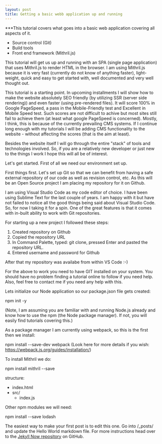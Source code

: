 ```yaml
---
layout: post
title: Getting a basic webb application up and running
---
```


***This tutorial covers what goes into a basic web application covering all aspects of it.

- Source control (Git)
- Build tools
- Front end framework (Mithril.js)

This tutorial will get us up and running with an SPA (single page application) that uses Mithril.js to render HTML in the browser. I am using Mithril.js because it is very fast (currently do not know of anything faster), light-weight, quick and easy to get started with, well documented and very well thought out.

This tutorial is a starting point. In upcoming installments I will show how to make the website absolutely SEO friendly (by utilizing SSR (server side rendering)) and even faster (using pre-rendered files). It will score 100% in Google PageSpeed, a pass in the Mobile-Friendly test and Excellent in Mobile Speed test. Such scores are not difficult to achive but most sites still fail to achieve them (at least what google PageSpeed is concerned). Mostly, I think, this is because of the currently prevailing CMS systems. If I continue long enough with my tutorials I will be adding CMS functionality to the website - without affecting the scores (that is the aim at least).

Besides the website itself I will go through the entire "stack" of tools and technologies involved. So, if you are a relatively new developer or just new to the things I work I hope this will all be of interest.

Let's get started. First of all we need our environment set up.

First things first. Let's set up Git so that we can benefit from having a safe external repository of our code as well as revision control, etc. As this will be an Open Source project I am placing my repository for it on Github.

I am using Visual Studio Code as my code editor of choice. I have been using Sublime Text for the last couple of years. I am happy with it but have not failed to notice all the good things being said about Visual Studio Code. So, for now I taking it for a spin. One of the great features is that it comes with in-built ability to work with Git repositories.

For starting up a new project I followed these steps:

1) Created repository on Github
2) Copied the repository URL
3) In Command Palette, typed: git clone, pressed Enter and pasted the repository URL.
4) Entered username and password for Github

After that my repository was availabe from within VS Code :-) 

For the above to work you need to have GIT installed on your system. You should have no problem finding a tutorial online to follow if you need help. Also, feel free to contact me if you need any help with this.

Lets initialize our Node application so our package.json file gets created:

npm init -y

(Note, I am assuming you are familiar with and running Node.js already and know how to use the npm (the Node package manager). If not, you will easily find tutorials covering this.)

As a package manager I am currently using webpack, so this is the first then we install:

npm install --save-dev webpack
(Look here for more details if you wish: https://webpack.js.org/guides/installation/)

To install Mithril we do:

npm install mithril --save

structure:

- index.html
- src/
    - index.js


Other npm modules we will need:

npm install --save lodash

The easiest way to make your first post is to edit this one. Go into /_posts/ and update the Hello World markdown file. For more instructions head over to the [Jekyll Now repository](https://github.com/barryclark/jekyll-now) on GitHub.